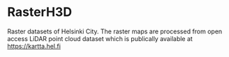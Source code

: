 # RasterH3D
Raster datasets of Helsinki City. The raster maps are processed from open access LiDAR point cloud dataset which is publically available at https://kartta.hel.fi
